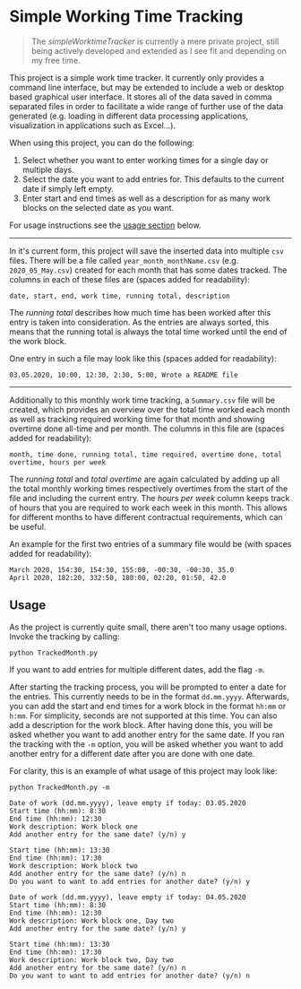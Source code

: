 # Simple Working Time Tracking
> The *simpleWorktimeTracker* is currently a mere private project, still being actively developed and extended as I see
> fit and depending on my free time.

This project is a simple work time tracker. It currently only provides a command line interface, but may be extended to
include a web or desktop based graphical user interface. It stores all of the data saved in comma separated files in 
order to facilitate a wide range of further use of the data generated (e.g. loading in different data processing
applications, visualization in applications such as Excel...).

When using this project, you can do the following:
1. Select whether you want to enter working times for a single day or multiple days.
2. Select the date you want to add entries for. This defaults to the current date if simply left empty.
3. Enter start and end times as well as a description for as many work blocks on the selected date as you want.

For usage instructions see the [usage section](#Usage) below.

---

In it's current form, this project will save the inserted data into multiple ``csv`` files. There will be a file called
``year_month_monthName.csv`` (e.g. ``2020_05_May.csv``) created for each month that has some dates tracked. The columns
in each of these files are (spaces added for readability):
```text
date, start, end, work time, running total, description
```
The *running total* describes how much time has been worked after this entry is taken into consideration. As the 
entries are always sorted, this means that the running total is always the total time worked until the end of the work
 block.

One entry in such a file may look like this (spaces added for readability):
```text
03.05.2020, 10:00, 12:30, 2:30, 5:00, Wrote a README file
```

---

Additionally to this monthly work time tracking, a ``Summary.csv`` file will be created, which provides an overview 
over the total time worked each month as well as tracking required working time for that month and showing overtime
done all-time and per month. The columns in this file are (spaces added for readability):
```text
month, time done, running total, time required, overtime done, total overtime, hours per week
```
The *running total* and *total overtime* are again calculated by adding up all the total monthly working times 
respectively overtimes from the start of the file and including the current entry. The *hours per week* column keeps
track of hours that you are required to work each week in this month. This allows for different months to have 
different contractual requirements, which can be useful.

An example for the first two entries of a summary file would be (with spaces added for readability):
```text
March 2020, 154:30, 154:30, 155:00, -00:30, -00:30, 35.0
April 2020, 182:20, 332:50, 180:00, 02:20, 01:50, 42.0
```

## Usage
As the project is currently quite small, there aren't too many usage options. Invoke the tracking by calling:
```shell script
python TrackedMonth.py
```
If you want to add entries for multiple different dates, add the flag ``-m``.

After starting the tracking process, you will be prompted to enter a date for the entries. This currently needs to be in
the format ``dd.mm.yyyy``. Afterwards, you can add the start and end times for a work block in the format ``hh:mm`` or 
``h:mm``. For simplicity, seconds are not supported at this time. You can also add a description for the work block.
After having done this, you will be asked whether you want to add another entry for the same date. If you ran the 
tracking with the ``-m`` option, you will be asked whether you want to add another entry for a different date after you
are done with one date. 

For clarity, this is an example of what usage of this project may look like:
```text
python TrackedMonth.py -m

Date of work (dd.mm.yyyy), leave empty if today: 03.05.2020
Start time (hh:mm): 8:30
End time (hh:mm): 12:30
Work description: Work block one
Add another entry for the same date? (y/n) y

Start time (hh:mm): 13:30
End time (hh:mm): 17:30
Work description: Work block two
Add another entry for the same date? (y/n) n
Do you want to want to add entries for another date? (y/n) y

Date of work (dd.mm.yyyy), leave empty if today: 04.05.2020
Start time (hh:mm): 8:30
End time (hh:mm): 12:30
Work description: Work block one, Day two
Add another entry for the same date? (y/n) y

Start time (hh:mm): 13:30
End time (hh:mm): 17:30
Work description: Work block two, Day two
Add another entry for the same date? (y/n) n
Do you want to want to add entries for another date? (y/n) n
```
